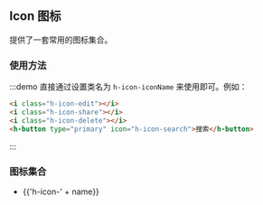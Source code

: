 ## Icon 图标

提供了一套常用的图标集合。

### 使用方法

:::demo 直接通过设置类名为 `h-icon-iconName` 来使用即可。例如：

```html
<i class="h-icon-edit"></i>
<i class="h-icon-share"></i>
<i class="h-icon-delete"></i>
<h-button type="primary" icon="h-icon-search">搜索</h-button>
```

:::

### 图标集合

<ul class="icon-list">
  <li v-for="name in ['info','error','success','warning','question','back','arrow-left','arrow-down','arrow-right','arrow-up','caret-left','caret-bottom','caret-top','caret-right','d-arrow-left','d-arrow-right','minus','plus','remove','circle-plus','remove-outline','circle-plus-outline','close','check','circle-close','circle-check','circle-close-outline','circle-check-outline','zoom-out','zoom-in','d-caret','sort','sort-down','sort-up','tickets','document','goods','sold-out','news','message','date','printer','time','bell','mobile-phone','service','view','menu','more','more-outline','star-on','star-off','location','location-outline','phone','phone-outline','picture','picture-outline','delete','search','edit','edit-outline','rank','refresh','share','setting','upload','upload2','download','loading']" :key="name">
    <span>
      <i :class="'h-icon-' + name"></i>
      <span class="icon-name">{{'h-icon-' + name}}</span>
    </span>
  </li>
</ul>
